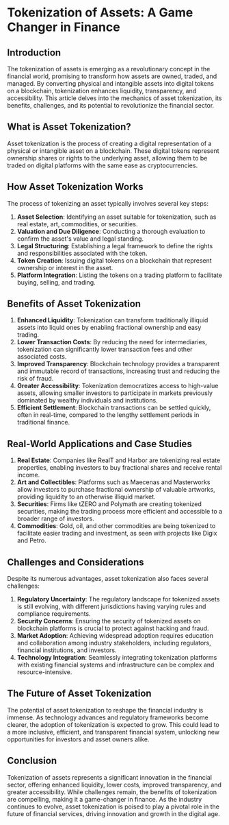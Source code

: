 # Tokenization of Assets: A Game Changer in Finance


## Introduction

The tokenization of assets is emerging as a revolutionary concept in the financial world, promising to transform how assets are owned, traded, and managed. By converting physical and intangible assets into digital tokens on a blockchain, tokenization enhances liquidity, transparency, and accessibility. This article delves into the mechanics of asset tokenization, its benefits, challenges, and its potential to revolutionize the financial sector.

## What is Asset Tokenization?

Asset tokenization is the process of creating a digital representation of a physical or intangible asset on a blockchain. These digital tokens represent ownership shares or rights to the underlying asset, allowing them to be traded on digital platforms with the same ease as cryptocurrencies.

## How Asset Tokenization Works

The process of tokenizing an asset typically involves several key steps:

1. **Asset Selection**: Identifying an asset suitable for tokenization, such as real estate, art, commodities, or securities.
2. **Valuation and Due Diligence**: Conducting a thorough evaluation to confirm the asset's value and legal standing.
3. **Legal Structuring**: Establishing a legal framework to define the rights and responsibilities associated with the token.
4. **Token Creation**: Issuing digital tokens on a blockchain that represent ownership or interest in the asset.
5. **Platform Integration**: Listing the tokens on a trading platform to facilitate buying, selling, and trading.

## Benefits of Asset Tokenization

1. **Enhanced Liquidity**: Tokenization can transform traditionally illiquid assets into liquid ones by enabling fractional ownership and easy trading.
2. **Lower Transaction Costs**: By reducing the need for intermediaries, tokenization can significantly lower transaction fees and other associated costs.
3. **Improved Transparency**: Blockchain technology provides a transparent and immutable record of transactions, increasing trust and reducing the risk of fraud.
4. **Greater Accessibility**: Tokenization democratizes access to high-value assets, allowing smaller investors to participate in markets previously dominated by wealthy individuals and institutions.
5. **Efficient Settlement**: Blockchain transactions can be settled quickly, often in real-time, compared to the lengthy settlement periods in traditional finance.

## Real-World Applications and Case Studies

1. **Real Estate**: Companies like RealT and Harbor are tokenizing real estate properties, enabling investors to buy fractional shares and receive rental income.
2. **Art and Collectibles**: Platforms such as Maecenas and Masterworks allow investors to purchase fractional ownership of valuable artworks, providing liquidity to an otherwise illiquid market.
3. **Securities**: Firms like tZERO and Polymath are creating tokenized securities, making the trading process more efficient and accessible to a broader range of investors.
4. **Commodities**: Gold, oil, and other commodities are being tokenized to facilitate easier trading and investment, as seen with projects like Digix and Petro.

## Challenges and Considerations

Despite its numerous advantages, asset tokenization also faces several challenges:

1. **Regulatory Uncertainty**: The regulatory landscape for tokenized assets is still evolving, with different jurisdictions having varying rules and compliance requirements.
2. **Security Concerns**: Ensuring the security of tokenized assets on blockchain platforms is crucial to protect against hacking and fraud.
3. **Market Adoption**: Achieving widespread adoption requires education and collaboration among industry stakeholders, including regulators, financial institutions, and investors.
4. **Technology Integration**: Seamlessly integrating tokenization platforms with existing financial systems and infrastructure can be complex and resource-intensive.

## The Future of Asset Tokenization

The potential of asset tokenization to reshape the financial industry is immense. As technology advances and regulatory frameworks become clearer, the adoption of tokenization is expected to grow. This could lead to a more inclusive, efficient, and transparent financial system, unlocking new opportunities for investors and asset owners alike.

## Conclusion

Tokenization of assets represents a significant innovation in the financial sector, offering enhanced liquidity, lower costs, improved transparency, and greater accessibility. While challenges remain, the benefits of tokenization are compelling, making it a game-changer in finance. As the industry continues to evolve, asset tokenization is poised to play a pivotal role in the future of financial services, driving innovation and growth in the digital age.
